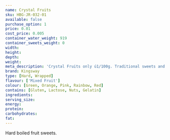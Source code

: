 ```yaml
---
name: Crystal Fruits
sku: HBG-JR-032-01
available: false
purchase_option: 1
price: 0.01
cost_price: 0.005
container_water_weight: 919
container_sweets_weight: 0
width: 
height: 
depth: 
weight: 
meta_description: 'Crystal Fruits only ú1/100g. Traditional sweets and more at Humbugs Confectionery Store. Specialists in satisfying your sweet tooth!'
brand: Kingsway
type: [Hard, Wrapped]
flavour: ['Mixed Fruit']
colour: [Green, Orange, Pink, Rainbow, Red]
contains: [Gluten, Lactose, Nuts, Gelatin]
ingredients: 
serving_size: 
energy: 
protein: 
carbohydrates: 
fat: 
---
```

Hard boiled fruit sweets.